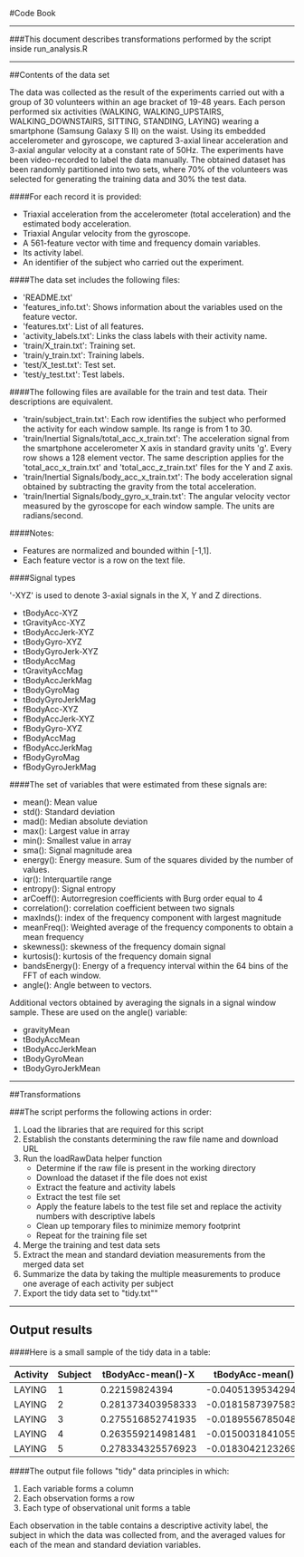 #Code Book
<hr>
###This document describes transformations performed by the script inside run_analysis.R

<hr>

##Contents of the data set

The data was collected as the result of the experiments carried out with a group of 30 volunteers within an age bracket of 19-48 years. Each person performed six activities (WALKING, WALKING_UPSTAIRS, WALKING_DOWNSTAIRS, SITTING, STANDING, LAYING) wearing a smartphone (Samsung Galaxy S II) on the waist. Using its embedded accelerometer and gyroscope, we captured 3-axial linear acceleration and 3-axial angular velocity at a constant rate of 50Hz. The experiments have been video-recorded to label the data manually. The obtained dataset has been randomly partitioned into two sets, where 70% of the volunteers was selected for generating the training data and 30% the test data. 

####For each record it is provided:

- Triaxial acceleration from the accelerometer (total acceleration) and the estimated body acceleration.
- Triaxial Angular velocity from the gyroscope. 
- A 561-feature vector with time and frequency domain variables. 
- Its activity label. 
- An identifier of the subject who carried out the experiment.

####The data set includes the following files:

- 'README.txt'
- 'features_info.txt': Shows information about the variables used on the feature vector.
- 'features.txt': List of all features.
- 'activity_labels.txt': Links the class labels with their activity name.
- 'train/X_train.txt': Training set.
- 'train/y_train.txt': Training labels.
- 'test/X_test.txt': Test set.
- 'test/y_test.txt': Test labels.

####The following files are available for the train and test data. Their descriptions are equivalent. 

- 'train/subject_train.txt': Each row identifies the subject who performed the activity for each window sample. Its range is from 1 to 30. 
- 'train/Inertial Signals/total_acc_x_train.txt': The acceleration signal from the smartphone accelerometer X axis in standard gravity units 'g'. Every row shows a 128 element vector. The same description applies for the 'total_acc_x_train.txt' and 'total_acc_z_train.txt' files for the Y and Z axis. 
- 'train/Inertial Signals/body_acc_x_train.txt': The body acceleration signal obtained by subtracting the gravity from the total acceleration. 
- 'train/Inertial Signals/body_gyro_x_train.txt': The angular velocity vector measured by the gyroscope for each window sample. The units are radians/second. 

####Notes: 

- Features are normalized and bounded within [-1,1].
- Each feature vector is a row on the text file.

####Signal types

'-XYZ' is used to denote 3-axial signals in the X, Y and Z directions.

* tBodyAcc-XYZ
* tGravityAcc-XYZ
* tBodyAccJerk-XYZ
* tBodyGyro-XYZ
* tBodyGyroJerk-XYZ
* tBodyAccMag
* tGravityAccMag
* tBodyAccJerkMag
* tBodyGyroMag
* tBodyGyroJerkMag
* fBodyAcc-XYZ
* fBodyAccJerk-XYZ
* fBodyGyro-XYZ
* fBodyAccMag
* fBodyAccJerkMag
* fBodyGyroMag
* fBodyGyroJerkMag

####The set of variables that were estimated from these signals are: 

* mean(): Mean value
* std(): Standard deviation
* mad(): Median absolute deviation 
* max(): Largest value in array
* min(): Smallest value in array
* sma(): Signal magnitude area
* energy(): Energy measure. Sum of the squares divided by the number of values. 
* iqr(): Interquartile range 
* entropy(): Signal entropy
* arCoeff(): Autorregresion coefficients with Burg order equal to 4
* correlation(): correlation coefficient between two signals
* maxInds(): index of the frequency component with largest magnitude
* meanFreq(): Weighted average of the frequency components to obtain a mean frequency
* skewness(): skewness of the frequency domain signal 
* kurtosis(): kurtosis of the frequency domain signal 
* bandsEnergy(): Energy of a frequency interval within the 64 bins of the FFT of each window.
* angle(): Angle between to vectors.

Additional vectors obtained by averaging the signals in a signal window sample. These are used on the angle() variable:

* gravityMean
* tBodyAccMean
* tBodyAccJerkMean
* tBodyGyroMean
* tBodyGyroJerkMean

<hr>

##Transformations

###The script performs the following actions in order:

1. Load the libraries that are required for this script
2. Establish the constants determining the raw file name and download URL
3. Run the loadRawData helper function
    + Determine if the raw file is present in the working directory
    + Download the dataset if the file does not exist
    + Extract the feature and activity labels
    + Extract the test file set
    + Apply the feature labels to the test file set and replace the activity numbers with descriptive labels
    + Clean up temporary files to minimize memory footprint
    + Repeat for the training file set
4. Merge the training and test data sets
5. Extract the mean and standard deviation measurements from the merged data set
6. Summarize the data by taking the multiple measurements to produce one average of each activity per subject
7. Export the tidy data set to "tidy.txt""

<hr>

## Output results

####Here is a small sample of the tidy data in a table:

Activity | Subject | tBodyAcc-mean()-X | tBodyAcc-mean()-Y | tBodyAcc-mean()-Z
---------|---------|-------------------|-------------------|------------------
LAYING | 1 | 0.22159824394 | -0.0405139534294 | -0.11320355358
LAYING | 2 | 0.281373403958333 | -0.0181587397583333 | -0.107245610416667 
LAYING | 3 | 0.275516852741935 | -0.0189556785048387 | -0.101300477506452
LAYING | 4 | 0.263559214981481 | -0.0150031841055556 | -0.110688150314815 
LAYING | 5 | 0.278334325576923 | -0.0183042123269231 | -0.107937603673077

####The output file follows "tidy" data principles in which:

1. Each variable forms a column
2. Each observation forms a row
3. Each type of observational unit forms a table

Each observation in the table contains a descriptive activity label, the subject in which the data was collected from, and the averaged values for each of the mean and standard deviation variables.